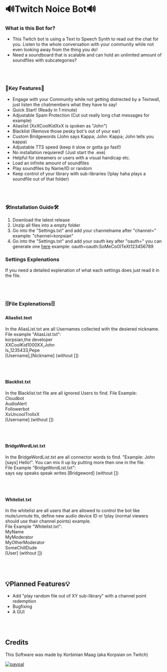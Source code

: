 # 🔊Twitch Noice Bot🔊

### What is this Bot for?
- This Twitch bot is using a Text to Speech Synth to read out the chat for you. Listen to the whole conversation with your community while not even looking away from the thing you do!
- Need a soundboard that is scalable and can hold an unlimited amount of soundfiles with subcategories?

<br></br>
### 🔑Key Features🔑
- Engage with your Community while not getting distrected by a Textwall, just listen the chatmembers what they have to say!
- Quick Start! (Ready in 1 minute)
- Adjustable Spam Protection (Cut out really long chat messages for example)
- Aliaslist (XxXCoolKidXxX is spoken as "John")
- Blacklist (Remove those pesky bot's out of your ear)
- Custom Bridgewords (John says Kappa; John: Kappa; John tells you kappa)
- Adjustable TTS speed (keep it slow or gotta go fast!)
- No installation requiered! (Just start the .exe)
- Helpful for streamers or users with a visual handicap etc.
- Load an infinite amount of soundfiles
- Play soundfiles by Name/ID or random
- Keep control of your library with sub-libraries (!play haha plays a soundfile out of that folder)

<br></br>
### 🛠️Installation Guide🛠️
1. Download the latest release
2. Unzip all files into a empty folder
3. Go into the "Settings.txt" and add your channelname after "channel=" example: "channel=korpsian"
4. Go into the "Settings.txt" and add your oauth key after "oauth=" you can generate one [here](https://twitchapps.com/tmi/) example: oauth=oauth:SoMeCoOlTeXt123456789

### Settings Explenations
If you need a detailed explenation of what each settings does just read it in the file.

<br></br>
### 🗄️File Explenations🗄️

#### Aliaslist.text
In the AliasList.txt are all Usernames collected with the desiered nickname.  
File example "AliasList.txt":  
korpsian,the developer  
XXCoolKid1000XX,John  
ls_1235433,Pepe  
[Username],[Nickname] (without [])

<br></br>
#### Blacklist.txt
In the Blacklist.txt file are all ignored Users to find. File Example:  
Cloudbot  
AudioAlert  
Followerbot  
XxUncoolTrollxX  
[Username] (without [])

<br></br>
#### BridgeWordList.txt
In the BridgeWordList.txt are all connector words to find. "Example: John [says] Hello!". You can mix it up by putting more then one in the file.  
File Example "BridgeWordList.txt":  
says
say
speaks
speak
writes
[Bridgeword] (without [])

<br></br>
#### Whitelist.txt
In the whitelist are all users that are allowed to control the bot like mute/unmute tts, define new audio device ID or !play (normal viewers should use thair channel points) example.  
File Example "Whitelist.txt":  
MyName  
MyModerator  
MyOtherModerator  
SomeChillDude  
[User] (without [])

<br></br>
## 💡Planned Features💡
- Add "play random file out of XY sub-library" with a channel point redemption
- Bugfixing
- A GUI

<br></br>
## Credits
This Software was made by Korbinian Maag (aka Korpsian on Twitch)

[![paypal](https://www.paypalobjects.com/en_US/DK/i/btn/btn_donateCC_LG.gif)](https://www.paypal.com/cgi-bin/webscr?cmd=_s-xclick&hosted_button_id=TRFFCPEAG82H2)
